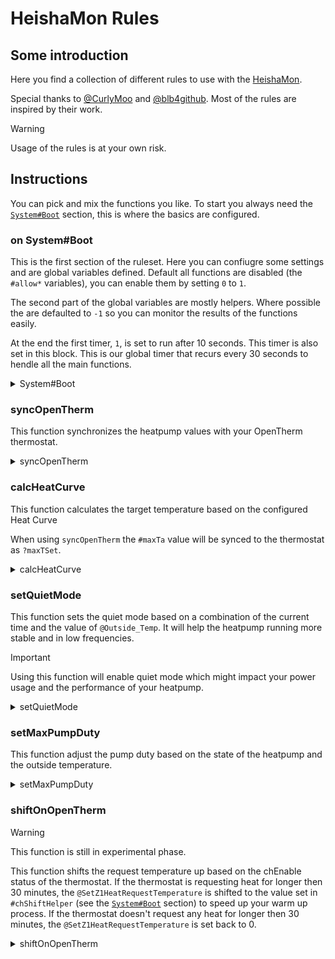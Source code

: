 # HeishaMon Rules

## Some introduction

Here you find a collection of different rules to use with the [HeishaMon](https://github.com/Egyras/HeishaMon). 

Special thanks to [@CurlyMoo](https://github.com/CurlyMoo) and [@blb4github](https://github.com/blb4github). Most of the rules are inspired by their work.

> [!WARNING]  
> Usage of the rules is at your own risk.

## Instructions

You can pick and mix the functions you like. To start you always need the [`System#Boot`](#on-systemboot) section, this is where the basics are configured.

### on System#Boot

This is the first section of the ruleset. Here you can confiugre some settings and are global variables defined. Default all functions are disabled (the `#allow*` variables), you can enable them by setting `0` to `1`.

The second part of the global variables are mostly helpers. Where possible the are defaulted to `-1` so you can monitor the results of the functions easily.

At the end the first timer, `1`, is set to run after 10 seconds. This timer is also set in this block. This is our global timer that recurs every 30 seconds to hendle all the main functions.

<details>

<summary>System#Boot</summary>

```LUA
on System#Boot then
    #allowSyncOT = 0;
    #allowCalcHeatCurve = 0;
    #allowSetQuietMode = 0;
    #allowshiftOnOpenTherm = 0;
    #allowSetMaxPumpDuty = 0;

    #chEnable = -1;
    #maxTa = -1;
    #quietModeHelper = 1;
    #quietModePrevious = -1;
    #chEnableCntr = -1;
    #chDisableCntr = -1;
    #chShiftHelper = 2;
    #pumpDutyHelper = -1;
    #maxPumpDuty = 85;
    setTimer(1,10);
end

on timer=1 then
    calcHeatCurve();
    syncOpenTherm();
    setQuietMode();
    shiftOnOpenTherm();
    setMaxPumpDuty();
    setTimer(1,30);
end
```

</details>

### syncOpenTherm

This function synchronizes the heatpump values with your OpenTherm thermostat.

<details>

<summary>syncOpenTherm</summary>

```LUA
on syncOpenTherm then
    if #allowSyncOT == 1 then
        ?outletTemp = @Main_Outlet_Temp;
        ?inletTemp = @Main_Inlet_Temp;
        ?outsideTemp = @Outside_Temp;
        ?dhwTemp = @DHW_Temp;
        ?dhwSetpoint = @DHW_Target_Temp;
        if ?chEnable == 1 then
            #chEnable = 1;
        else
            #chEnable = 0;
        end
    end
    #dhwEnable = ?dhwEnable;
    if #maxTa != -1 then
        ?maxTSet = #maxTa;
    end
    if @Compressor_Freq == 0 then
        ?flameState = 0;
        ?chState = 0;
        ?dhwState = 0;
    else
        ?flameState = 1;
        if @ThreeWay_Valve_State == 0 then
            ?chState = 1;
            ?dhwState = 0;
        else
            ?chState = 0;
            ?dhwState = 1;
        end
    end
end
```

</details>

### calcHeatCurve

This function calculates the target temperature based on the configured Heat Curve 

When using `syncOpenTherm` the `#maxTa` value will be synced to the thermostat as `?maxTSet`.

<details>

<summary>calcHeatCurve</summary>

```LUA
on calcHeatCurve then
    if #allowCalcHeatCurve == 1 then
        if isset(@Z1_Heat_Curve_Target_Low_Temp) && isset(@Z1_Heat_Curve_Outside_High_Temp) && isset(@Z1_Heat_Curve_Target_High_Temp) && isset(@Z1_Heat_Curve_Outside_Low_Temp) && isset(@Outside_Temp) then
            $Ta1 = @Z1_Heat_Curve_Target_Low_Temp;
            $Tb1 = @Z1_Heat_Curve_Outside_High_Temp;
            $Ta2 = @Z1_Heat_Curve_Target_High_Temp;
            $Tb2 = @Z1_Heat_Curve_Outside_Low_Temp;
            $Tb3 = @Outside_Temp;
            if $Tb3 >= $Tb1 then
                #maxTa = $Ta1;
            else
                if $Tb3 <= $Tb2 then
                    #maxTa = $Ta2;
                else
                    #maxTa = 1 + floor(0.9 + $Ta1 + (($Tb1 - $Tb3) * ($Ta2 - $Ta1) / ($Tb1 - $Tb2)));
                end
            end
        end
    end
end
```

</details>

### setQuietMode

This function sets the quiet mode based on a combination of the current time and the value of `@Outside_Temp`. It will help the heatpump running more stable and in low frequencies. 

> [!IMPORTANT]  
> Using this function will enable quiet mode which might impact your power usage and the performance of your heatpump.

<details>

<summary>setQuietMode</summary>

```LUA
on timer=2 then
    #quietModeHelper = 1;
    #quietMode = 0;
end

on setQuietMode then
    if #allowSetQuietMode == 1 then
        if isset(@Outside_Temp) && isset(@Heatpump_State) then
            if #quietModeHelper == 1 then
                if @Outside_Temp < 2 then
                    if %hour > 22 || %hour < 7 then
                        #quietMode = 1;
                    else
                        #quietMode = 0;
                    end
                end
                if @Outside_Temp < 5 then
                    #quietMode = 1;
                end
                if @Outside_Temp < 10 then
                    #quietMode = 2;
                else
                    #quietMode = 3;
                end
                if #quietModePrevious != #quietMode && @Heatpump_State == 1 then
                    setTimer(2, 900);
                    #quietModeHelper = 0;
                    #quietModePrevious = #quietMode;
                    @SetQuietMode = #quietMode;
                end
            end
        end
    end
end
```

</details>

### setMaxPumpDuty

This function adjust the pump duty based on the state of the heatpump and the outside temperature.

<details>

<summary>setMaxPumpDuty</summary>

```LUA
on setMaxPumpDuty then
    if #allowSetMaxPumpDuty == 1 then
        #pumpDutyHelper = #pumpDutyHelper + 1;
        if #pumpDutyHelper == 6 then
            #pumpDutyHelper = 0;
            if @ThreeWay_Valve_State == 1 && @Max_Pump_Duty != 220 then
                @SetMaxPumpDuty = 220;
            end
            if @ThreeWay_Valve_State == 0 && @Heatpump_State == 1 then
                if @Outside_Temp < 10 then
                    $MPF = 11;
                else
                    $MPF = 10;
                end
                if @Outside_Temp < 5 then
                    $MPF = 12;
                end
                if @Outside_Temp < 2 then
                    $MPF = 13;
                end
                if @Compressor_Freq == 0 then
                    $MPF = 8;
                end
                if @Pump_Flow < $MPF then
                    #maxPumpDuty = #maxPumpDuty + 5;
                else
                    if @Pump_Flow > $MPF + 1 then
                        #maxPumpDuty = #maxPumpDuty - 1;
                    end
                end
                if #maxPumpDuty > 140 then
                    #maxPumpDuty = 140;
                end
                if @Max_Pump_Duty != #maxPumpDuty then
                    @SetMaxPumpDuty = #maxPumpDuty;
                end
            end
        end
    end
end
```

</details>

### shiftOnOpenTherm

> [!WARNING]  
> This function is still in experimental phase.

This function shifts the request temperature up based on the chEnable status of the thermostat. If the thermostat is requesting heat for longer then 30 minutes, the `@SetZ1HeatRequestTemperature` is shifted to the value set in `#chShiftHelper` (see the [`System#Boot`](#on-systemboot) section) to speed up your warm up process. If the thermostat doesn't request any heat for longer then 30 minutes, the `@SetZ1HeatRequestTemperature` is set back to 0.

<details>

<summary>shiftOnOpenTherm</summary>

```LUA
on shiftOnOpenTherm then
    if #allowshiftOnOpenTherm == 1 then
        if ?chEnable == 0 && ?chSetpoint == 10 then
            #chDisableCntr = #chDisableCntr + 1;
        end
        if ?chEnable == 1 && ?chSetpoint != 10 then
            #chEnableCntr = #chEnableCntr + 1;
        end
        if #chEnableCntr == 60 then
            if #chShiftHelper != 2 then
                #chShiftHelper = 2;
                @SetZ1HeatRequestTemperature = 2;
            end
            #chEnableCntr = 0;
        end
        if #chDisableCntr == 60 then
            if #chShiftHelper != 0 then
                #chShiftHelper = 0;
                @SetZ1HeatRequestTemperature = 0;
            end
            #chDisableCntr = 0;
        end
    end
end
```

</details>